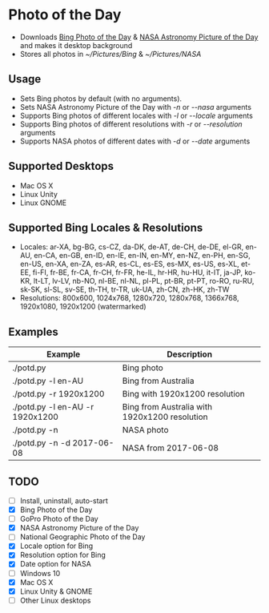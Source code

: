 # Photo of the Day

- Downloads [Bing Photo of the Day](https://www.bing.com/gallery/) & [NASA Astronomy Picture of the Day](https://apod.nasa.gov/apod/astropix.html) and makes it desktop background
- Stores all photos in _~/Pictures/Bing_ & _~/Pictures/NASA_

## Usage

- Sets Bing photos by default (with no arguments).
- Sets NASA Astronomy Picture of the Day with _-n_ or _--nasa_ arguments
- Supports Bing photos of different locales with _-l_ or _--locale_ arguments
- Supports Bing photos of different resolutions with _-r_ or _--resolution_ arguments
- Supports NASA photos of different dates with _-d_ or _--date_ arguments

## Supported Desktops

- Mac OS X
- Linux Unity
- Linux GNOME

## Supported Bing Locales & Resolutions

- Locales: ar-XA, bg-BG, cs-CZ, da-DK, de-AT, de-CH, de-DE, el-GR, en-AU, en-CA, en-GB, en-ID, en-IE, en-IN, en-MY, en-NZ, en-PH, en-SG, en-US, en-XA, en-ZA, es-AR, es-CL, es-ES, es-MX, es-US, es-XL, et-EE, fi-FI, fr-BE, fr-CA, fr-CH, fr-FR, he-IL, hr-HR, hu-HU, it-IT, ja-JP, ko-KR, lt-LT, lv-LV, nb-NO, nl-BE, nl-NL, pl-PL, pt-BR, pt-PT, ro-RO, ru-RU, sk-SK, sl-SL, sv-SE, th-TH, tr-TR, uk-UA, zh-CN, zh-HK, zh-TW
- Resolutions: 800x600, 1024x768, 1280x720, 1280x768, 1366x768, 1920x1080, 1920x1200 (watermarked)

## Examples

Example                         | Description
------------------------------- | ---------------------------------------------
./potd.py                       | Bing photo
./potd.py -l en-AU              | Bing from Australia
./potd.py -r 1920x1200          | Bing with 1920x1200 resolution
./potd.py -l en-AU -r 1920x1200 | Bing from Australia with 1920x1200 resolution
./potd.py -n                    | NASA photo
./potd.py -n -d 2017-06-08      | NASA from 2017-06-08

## TODO

- [ ] Install, uninstall, auto-start
- [x] Bing Photo of the Day
- [ ] GoPro Photo of the Day
- [x] NASA Astronomy Picture of the Day
- [ ] National Geographic Photo of the Day
- [x] Locale option for Bing
- [x] Resolution option for Bing
- [x] Date option for NASA
- [ ] Windows 10
- [x] Mac OS X
- [x] Linux Unity & GNOME
- [ ] Other Linux desktops
